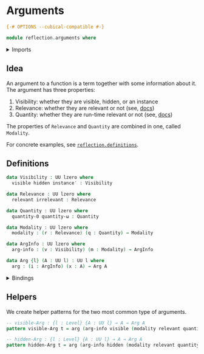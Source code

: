 # Arguments

```agda
{-# OPTIONS --cubical-compatible #-}

module reflection.arguments where
```

<details><summary>Imports</summary>

```agda
open import foundation.universe-levels
```

</details>

## Idea

An argument to a function is a term together with some information about it. The
argument has three properties:

1. Visibility: whether they are visible, hidden, or an instance
2. Relevance: whether they are relevant or not (see,
   [docs](https://agda.readthedocs.io/en/latest/language/irrelevance.html))
3. Quantity: whether they are run-time relevant or not (see,
   [docs](https://agda.readthedocs.io/en/latest/language/runtime-irrelevance.html))

The properties of `Relevance` and `Quantity` are combined in one, called
`Modality`.

For concrete examples, see
[`reflection.definitions`](reflection.definitions.md).

## Definitions

```agda
data Visibility : UU lzero where
  visible hidden instance′ : Visibility

data Relevance : UU lzero where
  relevant irrelevant : Relevance

data Quantity : UU lzero where
  quantity-0 quantity-ω : Quantity

data Modality : UU lzero where
  modality : (r : Relevance) (q : Quantity) → Modality

data ArgInfo : UU lzero where
  arg-info : (v : Visibility) (m : Modality) → ArgInfo

data Arg {l} (A : UU l) : UU l where
  arg : (i : ArgInfo) (x : A) → Arg A
```

<details><summary>Bindings</summary>

```agda
{-# BUILTIN HIDING Visibility #-}
{-# BUILTIN VISIBLE visible #-}
{-# BUILTIN HIDDEN hidden #-}
{-# BUILTIN INSTANCE instance′ #-}

{-# BUILTIN RELEVANCE Relevance #-}
{-# BUILTIN RELEVANT relevant #-}
{-# BUILTIN IRRELEVANT irrelevant #-}

{-# BUILTIN QUANTITY Quantity #-}
{-# BUILTIN QUANTITY-0 quantity-0 #-}
{-# BUILTIN QUANTITY-ω quantity-ω #-}

{-# BUILTIN MODALITY Modality #-}
{-# BUILTIN MODALITY-CONSTRUCTOR modality #-}

{-# BUILTIN ARGINFO ArgInfo #-}
{-# BUILTIN ARGARGINFO arg-info #-}

{-# BUILTIN ARG Arg #-}
{-# BUILTIN ARGARG arg #-}
```

</details>

## Helpers

We create helper patterns for the two most common type of arguments.

```agda
-- visible-Arg : {l : Level} {A : UU l} → A → Arg A
pattern visible-Arg t = arg (arg-info visible (modality relevant quantity-ω)) t

-- hidden-Arg : {l : Level} {A : UU l} → A → Arg A
pattern hidden-Arg t = arg (arg-info hidden (modality relevant quantity-ω)) t
```
